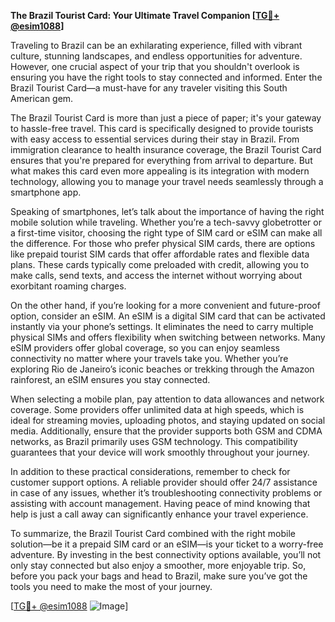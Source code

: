 **The Brazil Tourist Card: Your Ultimate Travel Companion [[TG💪+ @esim1088](https://t.me/s/esim1088)]**

Traveling to Brazil can be an exhilarating experience, filled with vibrant culture, stunning landscapes, and endless opportunities for adventure. However, one crucial aspect of your trip that you shouldn't overlook is ensuring you have the right tools to stay connected and informed. Enter the Brazil Tourist Card—a must-have for any traveler visiting this South American gem.

The Brazil Tourist Card is more than just a piece of paper; it's your gateway to hassle-free travel. This card is specifically designed to provide tourists with easy access to essential services during their stay in Brazil. From immigration clearance to health insurance coverage, the Brazil Tourist Card ensures that you're prepared for everything from arrival to departure. But what makes this card even more appealing is its integration with modern technology, allowing you to manage your travel needs seamlessly through a smartphone app.

Speaking of smartphones, let’s talk about the importance of having the right mobile solution while traveling. Whether you’re a tech-savvy globetrotter or a first-time visitor, choosing the right type of SIM card or eSIM can make all the difference. For those who prefer physical SIM cards, there are options like prepaid tourist SIM cards that offer affordable rates and flexible data plans. These cards typically come preloaded with credit, allowing you to make calls, send texts, and access the internet without worrying about exorbitant roaming charges.

On the other hand, if you’re looking for a more convenient and future-proof option, consider an eSIM. An eSIM is a digital SIM card that can be activated instantly via your phone’s settings. It eliminates the need to carry multiple physical SIMs and offers flexibility when switching between networks. Many eSIM providers offer global coverage, so you can enjoy seamless connectivity no matter where your travels take you. Whether you’re exploring Rio de Janeiro’s iconic beaches or trekking through the Amazon rainforest, an eSIM ensures you stay connected.

When selecting a mobile plan, pay attention to data allowances and network coverage. Some providers offer unlimited data at high speeds, which is ideal for streaming movies, uploading photos, and staying updated on social media. Additionally, ensure that the provider supports both GSM and CDMA networks, as Brazil primarily uses GSM technology. This compatibility guarantees that your device will work smoothly throughout your journey.

In addition to these practical considerations, remember to check for customer support options. A reliable provider should offer 24/7 assistance in case of any issues, whether it’s troubleshooting connectivity problems or assisting with account management. Having peace of mind knowing that help is just a call away can significantly enhance your travel experience.

To summarize, the Brazil Tourist Card combined with the right mobile solution—be it a prepaid SIM card or an eSIM—is your ticket to a worry-free adventure. By investing in the best connectivity options available, you’ll not only stay connected but also enjoy a smoother, more enjoyable trip. So, before you pack your bags and head to Brazil, make sure you’ve got the tools you need to make the most of your journey. 

[[TG💪+ @esim1088](https://t.me/s/esim1088) ![Image](https://i.postimg.cc/Y0z9fWf4/image.png)]